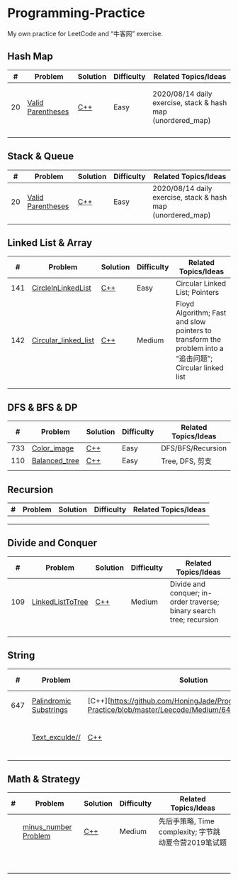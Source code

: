 # Programming-Practice

My own practice for LeetCode and “牛客网” exercise.

## Hash Map

| #    | Problem                                                      | Solution                                                     | Difficulty | Related Topics/Ideas                                        |
| ---- | ------------------------------------------------------------ | ------------------------------------------------------------ | ---------- | ----------------------------------------------------------- |
|      |                                                              |                                                              |            |                                                             |
|      |                                                              |                                                              |            |                                                             |
| 20   | [Valid Parentheses](https://leetcode.com/problems/valid-parentheses/description/) | [C++](https://github.com/HoningJade/Programming-Practice/blob/master/Leecode/Easy/Bracket_stack.md) | Easy       | 2020/08/14 daily exercise, stack & hash map (unordered_map) |
|      |                                                              |                                                              |            |                                                             |
|      |                                                              |                                                              |            |                                                             |
|      |                                                              |                                                              |            |                                                             |
|      |                                                              |                                                              |            |                                                             |



## Stack & Queue

| #    | Problem                                                      | Solution                                                     | Difficulty | Related Topics/Ideas                                        |
| ---- | ------------------------------------------------------------ | ------------------------------------------------------------ | ---------- | ----------------------------------------------------------- |
| 20   | [Valid Parentheses](https://leetcode.com/problems/valid-parentheses/description/) | [C++](https://github.com/HoningJade/Programming-Practice/blob/master/Leecode/Easy/Bracket_stack.md) | Easy       | 2020/08/14 daily exercise, stack & hash map (unordered_map) |
|      |                                                              |                                                              |            |                                                             |



## Linked List & Array

| #    | Problem                                                      | Solution                                                     | Difficulty | Related Topics/Ideas                                         |
| ---- | ------------------------------------------------------------ | ------------------------------------------------------------ | ---------- | ------------------------------------------------------------ |
| 141  | [CircleInLinkedList](https://leetcode-cn.com/problems/linked-list-cycle/) | [C++](https://github.com/HoningJade/Programming-Practice/blob/master/Leecode/Easy/circularLinkedList.md) | Easy       | Circular Linked List; Pointers                               |
| 142  | [Circular_linked_list](https://leetcode-cn.com/problems/linked-list-cycle-ii/) | [C++](https://github.com/HoningJade/Programming-Practice/blob/master/Leecode/Medium/Circular_linked_list.md) | Medium     | Floyd Algorithm; Fast and slow pointers to transform the problem into a “追击问题”; Circular linked list |
|      |                                                              |                                                              |            |                                                              |
|      |                                                              |                                                              |            |                                                              |



## DFS & BFS & DP

| #    | Problem                                                      | Solution                                                     | Difficulty | Related Topics/Ideas |
| ---- | ------------------------------------------------------------ | ------------------------------------------------------------ | ---------- | -------------------- |
| 733  | [Color_image](https://leetcode-cn.com/problems/flood-fill/)  | [C++](https://github.com/HoningJade/Programming-Practice/blob/master/Leecode/Easy/733_colorImage.md) | Easy       | DFS/BFS/Recursion    |
| 110  | [Balanced_tree](https://leetcode-cn.com/problems/balanced-binary-tree/) | [C++](https://github.com/HoningJade/Programming-Practice/blob/master/Leecode/Easy/110_Balanced_tree.md) | Easy       | Tree, DFS, 剪支      |
|      |                                                              |                                                              |            |                      |



## Recursion

| #    | Problem                                                                         | Solution                                                                                                           | Difficulty | Related Topics/Ideas    |
| ---- | ------------------------------------------------------------------------------- | ------------------------------------------------------------------------------------------------------------------ | ---------- | ----------------------- |
|      |         |          |            |                      |
|      |         |          |            |                      |
|      |         |          |            |                      |



## Divide and Conquer

| #    | Problem                                                      | Solution                                                     | Difficulty | Related Topics/Ideas                                         |
| ---- | ------------------------------------------------------------ | ------------------------------------------------------------ | ---------- | ------------------------------------------------------------ |
| 109  | [LinkedListToTree](https://leetcode-cn.com/problems/convert-sorted-list-to-binary-search-tree/) | [C++](https://github.com/HoningJade/Programming-Practice/blob/master/Leecode/Medium/109_linkedListToTree.md) | Medium     | Divide and conquer; in-order traverse; binary search tree; recursion |
|      |                                                              |                                                              |            |                                                              |
|      |                                                              |                                                              |            |                                                              |
|      |                                                              |                                                              |            |                                                              |
|      |                                                              |                                                              |            |                                                              |



## String

| #    | Problem                                                      | Solution                                                     | Difficulty | Related Topics/Ideas              |
| ---- | ------------------------------------------------------------ | ------------------------------------------------------------ | ---------- | --------------------------------- |
| 647  | [Palindromic Substrings](https://leetcode-cn.com/problems/palindromic-substrings/) | [C++][https://github.com/HoningJade/Programming-Practice/blob/master/Leecode/Medium/647_huiwenSubstr.md] | Medium     | Manacher algorithm, loop, dp      |
|      | [Text_exculde//](https://www.nowcoder.com/)                  | [C++]([https://github.com/HoningJade/Programming-Practice/blob/master/%E7%89%9B%E5%AE%A2%E7%BD%91/textExclude_Zijie.cpp](https://github.com/HoningJade/Programming-Practice/blob/master/牛客网/textExclude_Zijie.cpp)) | Medium     | getline；字节跳动夏令营2019笔试题 |
|      |                                                              |                                                              |            |                                   |
|      |                                                              |                                                              |            |                                   |



## Math & Strategy

| #    | Problem                                           | Solution                                                     | Difficulty | Related Topics/Ideas                                  |
| ---- | ------------------------------------------------- | ------------------------------------------------------------ | ---------- | ----------------------------------------------------- |
|      | [minus_number Problem](https://www.nowcoder.com/) | [C++]([https://github.com/HoningJade/Programming-Practice/blob/master/%E7%89%9B%E5%AE%A2%E7%BD%91/numMinus_ZiJie.cpp](https://github.com/HoningJade/Programming-Practice/blob/master/牛客网/numMinus_ZiJie.cpp)) | Medium     | 先后手策略, Time complexity; 字节跳动夏令营2019笔试题 |
|      |                                                   |                                                              |            |                                                       |
|      |                                                   |                                                              |            |                                                       |
|      |                                                   |                                                              |            |                                                       |
|      |                                                   |                                                              |            |                                                       |
|      |                                                   |                                                              |            |                                                       |
|      |                                                   |                                                              |            |                                                       |
|      |                                                   |                                                              |            |                                                       |
|      |                                                   |                                                              |            |                                                       |
|      |                                                   |                                                              |            |                                                       |
